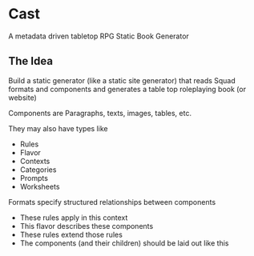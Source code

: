 # Cast
A metadata driven tabletop RPG Static Book Generator

## The Idea

Build a static generator (like a static site generator) that reads Squad formats and components and generates a table top roleplaying book (or website)

Components are
Paragraphs, texts, images, tables, etc.

They may also have types like
* Rules
* Flavor
* Contexts
* Categories
* Prompts
* Worksheets

Formats specify structured relationships between components
* These rules apply in this context
* This flavor describes these components
* These rules extend those rules
* The components (and their children) should be laid out like this
